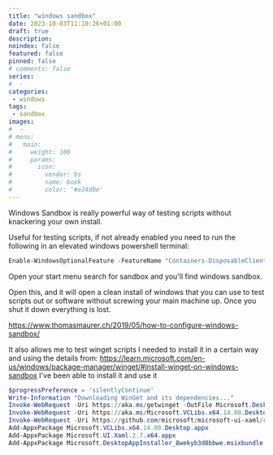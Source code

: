 ```yaml
---
title: "windows sandbox"
date: 2023-10-03T11:10:26+01:00
draft: true
description:
noindex: false
featured: false
pinned: false
# comments: false
series:
#  -
categories:
 - windows
tags:
 - sandbox
images:
#  -
# menu:
#   main:
#     weight: 100
#     params:
#       icon:
#         vendor: bs
#         name: book
#         color: '#e24d0e'
---
```


Windows Sandbox is really powerful way of testing scripts without knackering your own install.

Useful for testing scripts, if not already enabled you need to run the following in an elevated windows powershell terminal:

```powershell
Enable-WindowsOptionalFeature -FeatureName "Containers-DisposableClientVM" -All -Online
```

Open your start menu search for sandbox and you'll find windows sandbox.

Open this, and it will open a clean install of windows that you can use to test scripts out or software without screwing your main machine up. Once you shut it down everything is lost.

https://www.thomasmaurer.ch/2019/05/how-to-configure-windows-sandbox/

<!--more-->
It also allows me to test winget scripts I needed to install it in a certain way and using the details from: https://learn.microsoft.com/en-us/windows/package-manager/winget/#install-winget-on-windows-sandbox I've been able to install it and use it

```powershell
$progressPreference = 'silentlyContinue'
Write-Information "Downloading WinGet and its dependencies..."
Invoke-WebRequest -Uri https://aka.ms/getwinget -OutFile Microsoft.DesktopAppInstaller_8wekyb3d8bbwe.msixbundle
Invoke-WebRequest -Uri https://aka.ms/Microsoft.VCLibs.x64.14.00.Desktop.appx -OutFile Microsoft.VCLibs.x64.14.00.Desktop.appx
Invoke-WebRequest -Uri https://github.com/microsoft/microsoft-ui-xaml/releases/download/v2.7.3/Microsoft.UI.Xaml.2.7.x64.appx -OutFile Microsoft.UI.Xaml.2.7.x64.appx
Add-AppxPackage Microsoft.VCLibs.x64.14.00.Desktop.appx
Add-AppxPackage Microsoft.UI.Xaml.2.7.x64.appx
Add-AppxPackage Microsoft.DesktopAppInstaller_8wekyb3d8bbwe.msixbundle
```